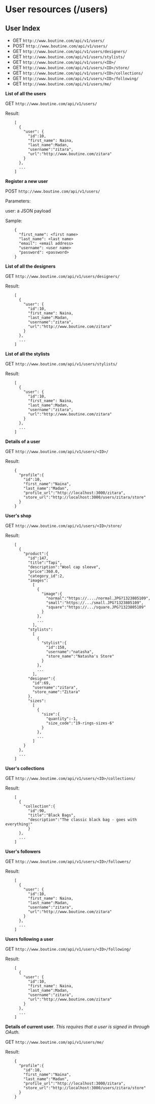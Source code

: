 # User resources (/users)

## User Index
* GET `http://www.boutine.com/api/v1/users/`
* POST `http://www.boutine.com/api/v1/users/`
* GET `http://www.boutine.com/api/v1/users/designers/`
* GET `http://www.boutine.com/api/v1/users/stylists/`
* GET `http://www.boutine.com/api/v1/users/<ID>/`
* GET `http://www.boutine.com/api/v1/users/<ID>/store/`
* GET `http://www.boutime.com/api/v1/users/<ID>/collections/`
* GET `http://www.boutine.com/api/v1/users/<ID>/following/`
* GET `http://www.boutine.com/api/v1/users/me/`

**List of all the users**

GET `http://www.boutine.com/api/v1/users/`

Result:

        [
          {
            "user": {
              "id":10,
              "first_name": Naina,
              "last_name":Madan,
              "username":"zitara",
              "url":"http://www.boutine.com/zitara"
            }
          },
          ...
        ]


**Register a new user**

POST `http://www.boutine.com/api/v1/users/`

Parameters:

  user: a JSON payload

Sample:

        {
          "first_name": <first name>
          "last_name": <last name>
          "email": <email address>
          "username": <user name>
          "password": <password>
        }



**List of all the designers**

GET `http://www.boutine.com/api/v1/users/designers/`

Result:

        [
          {
            "user": {
              "id":10,
              "first_name": Naina,
              "last_name":Madan,
              "username":"zitara",
              "url":"http://www.boutine.com/zitara"
            }
          },
          ...
        ]


**List of all the stylists**

GET `http://www.boutine.com/api/v1/users/stylists/`

Result:

        [
          {
            "user": {
              "id":10,
              "first_name": Naina,
              "last_name":Madan,
              "username":"zitara",
              "url":"http://www.boutine.com/zitara"
            }
          },
          ...
        ]


**Details of a user**

GET `http://www.boutine.com/api/v1/users/<ID>/`

Result:

        {
          "profile":{
            "id":10,
            "first_name":"Naina",
            "last_name":"Madan",
            "profile_url":"http://localhost:3000/zitara",
            "store_url":"http://localhost:3000/users/zitara/store"
          }
        }


**User's shop**

GET `http://www.boutine.com/api/v1/users/<ID>/store/`

Result:

        [
          {
            "product":{
              "id":147,
              "title":"Tapi",
              "description":"Wool cap sleeve",
              "price":360.0,
              "category_id":2,
              "images":
                [
                  {
                    "image":{
                      "normal":"https://..../normal.JPG?1323805109",
                      "small":"https://.../small.JPG?1323805109",
                      "square":"https://.../square.JPG?1323805109"
                    }
                  },
                  ...
                ],
              "stylists":
                [
                  {
                    "stylist":{
                      "id":158,
                      "username":"natasha",
                      "store_name":"Natasha's Store"
                    }
                  },
                  ...
                ],
              "designer":{
                "id":69,
                "username":"zitara",
                "store_name":"Zitara"
              },
              "sizes":
                [
                  {
                    "size":{
                      "quantity":-1,
                      "size_code":"19-rings-sizes-6"
                    }
                  },
                  ...
                ]
            }
          },
          ...
        ]




**User's collections**

GET `http://www.boutime.com/api/v1/users/<ID>/collections/`

Result:

        [
          {
            "collection":{
              "id":90,
              "title":"Black Bags",
              "description":"The classic black bag - goes with everything!"
              }
          },
          ...
        ]


**User's followers**

GET `http://www.boutine.com/api/v1/users/<ID>/followers/`

Result:

        [
          {
            "user": {
              "id":10,
              "first_name": Naina,
              "last_name":Madan,
              "username":"zitara",
              "url":"http://www.boutine.com/zitara"
            }
          },
          ...
        ]


**Users following a user**

GET `http://www.boutine.com/api/v1/users/<ID>/following/`

Result:

        [
          {
            "user": {
              "id":10,
              "first_name": Naina,
              "last_name":Madan,
              "username":"zitara",
              "url":"http://www.boutine.com/zitara"
            }
          },
          ...
        ]



**Details of current user.**
*This requires that a user is signed in through OAuth.*

GET `http://www.boutine.com/api/v1/users/me/`

Result:

        {
          "profile":{
            "id":10,
            "first_name":"Naina",
            "last_name":"Madan",
            "profile_url":"http://localhost:3000/zitara",
            "store_url":"http://localhost:3000/users/zitara/store"
          }
        }

